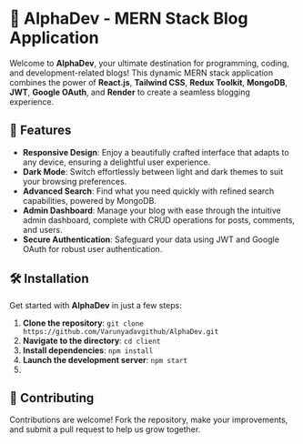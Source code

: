 # 🚀 AlphaDev - MERN Stack Blog Application

Welcome to **AlphaDev**, your ultimate destination for programming, coding, and development-related blogs!
This dynamic MERN stack application combines the power of **React.js**, **Tailwind CSS**, **Redux Toolkit**,
**MongoDB**, **JWT**, **Google OAuth**, and **Render** to create a seamless blogging experience.

## 🌟 Features

- **Responsive Design**: Enjoy a beautifully crafted interface that adapts to any device, ensuring a delightful user experience.
- **Dark Mode**: Switch effortlessly between light and dark themes to suit your browsing preferences.
- **Advanced Search**: Find what you need quickly with refined search capabilities, powered by MongoDB.
- **Admin Dashboard**: Manage your blog with ease through the intuitive admin dashboard, complete with CRUD operations for posts, comments, and users.
- **Secure Authentication**: Safeguard your data using JWT and Google OAuth for robust user authentication.

## 🛠️ Installation

Get started with **AlphaDev** in just a few steps:

1. **Clone the repository**: `git clone https://github.com/Varunyadavgithub/AlphaDev.git`
2. **Navigate to the directory**: `cd client`
3. **Install dependencies**: `npm install`
4. **Launch the development server**: `npm start`
5. 

## 🤝 Contributing

Contributions are welcome! Fork the repository, make your improvements, and submit a pull request to help us grow together.
